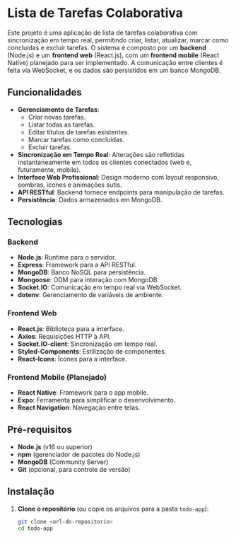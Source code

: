 # Lista de Tarefas Colaborativa

Este projeto é uma aplicação de lista de tarefas colaborativa com sincronização em tempo real, permitindo criar, listar, atualizar, marcar como concluídas e excluir tarefas. O sistema é composto por um **backend** (Node.js) e um **frontend web** (React.js), com um **frontend mobile** (React Native) planejado para ser implementado. A comunicação entre clientes é feita via WebSocket, e os dados são persistidos em um banco MongoDB.

## Funcionalidades
- **Gerenciamento de Tarefas**:
  - Criar novas tarefas.
  - Listar todas as tarefas.
  - Editar títulos de tarefas existentes.
  - Marcar tarefas como concluídas.
  - Excluir tarefas.
- **Sincronização em Tempo Real**: Alterações são refletidas instantaneamente em todos os clientes conectados (web e, futuramente, mobile).
- **Interface Web Profissional**: Design moderno com layout responsivo, sombras, ícones e animações sutis.
- **API RESTful**: Backend fornece endpoints para manipulação de tarefas.
- **Persistência**: Dados armazenados em MongoDB.

## Tecnologias
### Backend
- **Node.js**: Runtime para o servidor.
- **Express**: Framework para a API RESTful.
- **MongoDB**: Banco NoSQL para persistência.
- **Mongoose**: ODM para interação com MongoDB.
- **Socket.IO**: Comunicação em tempo real via WebSocket.
- **dotenv**: Gerenciamento de variáveis de ambiente.

### Frontend Web
- **React.js**: Biblioteca para a interface.
- **Axios**: Requisições HTTP à API.
- **Socket.IO-client**: Sincronização em tempo real.
- **Styled-Components**: Estilização de componentes.
- **React-Icons**: Ícones para a interface.

### Frontend Mobile (Planejado)
- **React Native**: Framework para o app mobile.
- **Expo**: Ferramenta para simplificar o desenvolvimento.
- **React Navigation**: Navegação entre telas.

## Pré-requisitos
- **Node.js** (v16 ou superior)
- **npm** (gerenciador de pacotes do Node.js)
- **MongoDB** (Community Server)
- **Git** (opcional, para controle de versão)

## Instalação
1. **Clone o repositório** (ou copie os arquivos para a pasta `todo-app`):
   ```bash
   git clone <url-do-repositorio>
   cd todo-app